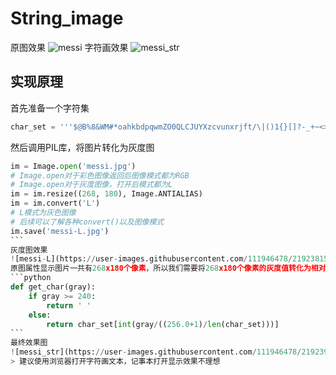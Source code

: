 # String_image
原图效果
![messi](https://user-images.githubusercontent.com/111946478/219236864-c5b73d94-d655-49e7-b2ec-3507832d5fe2.jpg)
字符画效果
![messi_str](https://user-images.githubusercontent.com/111946478/219237125-a17b6b80-1f9a-41d9-80f4-08f9c0c48666.jpeg)
## 实现原理
首先准备一个字符集
```python
char_set = '''$@B%8&WM#*oahkbdpqwmZO0QLCJUYXzcvunxrjft/\|()1{}[]?-_+~<>i!lI;:,\"^`'. '''
```
然后调用PIL库，将图片转化为灰度图
````python
im = Image.open('messi.jpg')   
# Image.open对于彩色图像返回后图像模式都为RGB
# Image.open对于灰度图像，打开后模式都为L
im = im.resize((268, 180), Image.ANTIALIAS)
im = im.convert('L')
# L模式为灰色图像
# 后续可以了解各种convert()以及图像模式
im.save('messi-L.jpg')
```
灰度图效果
![messi-L](https://user-images.githubusercontent.com/111946478/219238150-195db50f-8447-446d-ac70-7d23ff97788d.jpg)
原图属性显示图片一共有268x180个像素，所以我们需要将268x180个像素的灰度值转化为相对应的字符,将灰度值大于240的都转化为空字符，其他的，按比例映射到字符集上
```python
def get_char(gray):
    if gray >= 240:
        return ' '
    else:
        return char_set[int(gray/((256.0+1)/len(char_set)))]
```
最终效果图
![messi_str](https://user-images.githubusercontent.com/111946478/219239588-2d69c2a5-161b-41b7-be51-9add229674cb.jpeg)
> 建议使用浏览器打开字符画文本，记事本打开显示效果不理想
